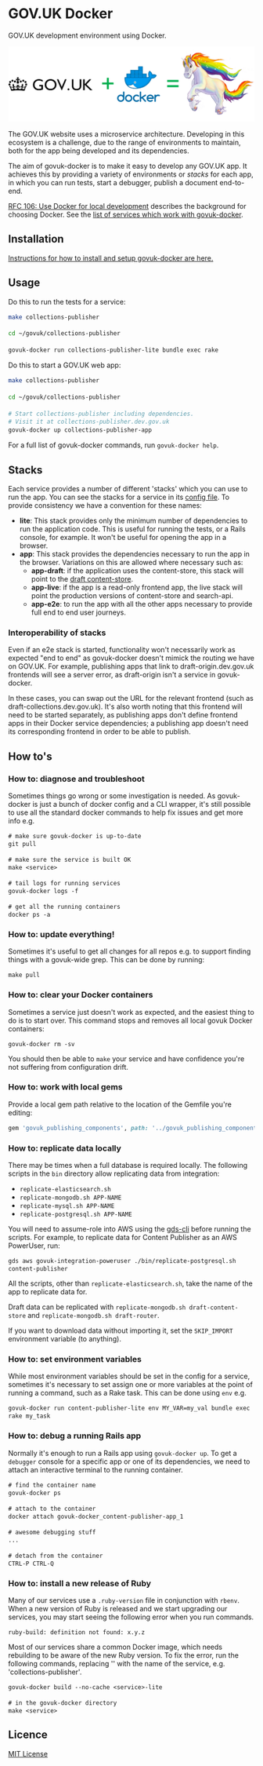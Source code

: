 # GOV.UK Docker

GOV.UK development environment using Docker.

![diagram](docs/diagram.png)

The GOV.UK website uses a microservice architecture. Developing in this ecosystem is a challenge, due to the range of environments to maintain, both for the app being developed and its dependencies.

The aim of govuk-docker is to make it easy to develop any GOV.UK app. It achieves this by providing a variety of environments or _stacks_ for each app, in which you can run tests, start a debugger, publish a document end-to-end.

[RFC 106: Use Docker for local development](https://github.com/alphagov/govuk-rfcs/blob/master/rfc-106-docker-for-local-development.md) describes the background for choosing Docker. See the [list of services which work with govuk-docker](docs/compatibility.md).

## Installation

[Instructions for how to install and setup govuk-docker are here.](docs/installation.md)

## Usage

Do this to run the tests for a service:

```sh
make collections-publisher

cd ~/govuk/collections-publisher

govuk-docker run collections-publisher-lite bundle exec rake
```

Do this to start a GOV.UK web app:

```sh
make collections-publisher

cd ~/govuk/collections-publisher

# Start collections-publisher including dependencies.
# Visit it at collections-publisher.dev.gov.uk
govuk-docker up collections-publisher-app
```

For a full list of govuk-docker commands, run `govuk-docker help`.

## Stacks

Each service provides a number of different 'stacks' which you can use to run
the app. You can see the stacks for a service in its [config file](services/content-publisher/docker-compose.yml).
To provide consistency we have a convention for these names:

- **lite**: This stack provides only the minimum number of dependencies to run
  the application code. This is useful for running the tests, or a Rails
  console, for example. It won't be useful for opening the app in a browser.
- **app**: This stack provides the dependencies necessary to run the app in the
  browser. Variations on this are allowed where necessary such as:
  - **app-draft**: if the application uses the content-store, this stack will
    point to the [draft content-store](https://docs.publishing.service.gov.uk/manual/content-preview.html).
  - **app-live**: if the app is a read-only frontend app, the live stack will
    point the production versions of content-store and search-api.
  - **app-e2e**: to run the app with all the other apps necessary to provide
    full end to end user journeys.

### Interoperability of stacks

Even if an e2e stack is started, functionality won't necessarily work as expected "end to end" as govuk-docker doesn't mimick the routing we have on GOV.UK. For example, publishing apps that link to draft-origin.dev.gov.uk frontends will see a server error, as draft-origin isn't a service in govuk-docker.

In these cases, you can swap out the URL for the relevant frontend (such as draft-collections.dev.gov.uk). It's also worth noting that this frontend will need to be started separately, as publishing apps don't define frontend apps in their Docker service dependencies; a publishing app doesn't need its corresponding frontend in order to be able to publish.

## How to's

### How to: diagnose and troubleshoot

Sometimes things go wrong or some investigation is needed. As govuk-docker is just a bunch of docker config and a CLI wrapper, it's still possible to use all the standard docker commands to help fix issues and get more info e.g.

```
# make sure govuk-docker is up-to-date
git pull

# make sure the service is built OK
make <service>

# tail logs for running services
govuk-docker logs -f

# get all the running containers
docker ps -a
```

### How to: update everything!

Sometimes it's useful to get all changes for all repos e.g. to support finding things with a govuk-wide grep. This can be done by running:

```
make pull
```

### How to: clear your Docker containers

Sometimes a service just doesn't work as expected, and the easiest thing to do is to start over. This command stops and removes all local govuk Docker containers:

```
govuk-docker rm -sv
```

You should then be able to `make` your service and have confidence you're not suffering from configuration drift.

### How to: work with local gems

Provide a local gem path relative to the location of the Gemfile you're editing:

```ruby
gem 'govuk_publishing_components', path: '../govuk_publishing_components'
```

### How to: replicate data locally

There may be times when a full database is required locally.  The following scripts in the `bin` directory allow replicating data from integration:

- `replicate-elasticsearch.sh`
- `replicate-mongodb.sh APP-NAME`
- `replicate-mysql.sh APP-NAME`
- `replicate-postgresql.sh APP-NAME`

You will need to assume-role into AWS using the [gds-cli](https://docs.publishing.service.gov.uk/manual/gds-cli.html) before running the scripts. For example, to replicate data for Content Publisher as an AWS PowerUser, run:

```
gds aws govuk-integration-poweruser ./bin/replicate-postgresql.sh content-publisher
```

All the scripts, other than `replicate-elasticsearch.sh`, take the name of the app to replicate data for.

Draft data can be replicated with `replicate-mongodb.sh draft-content-store` and `replicate-mongodb.sh draft-router`.

If you want to download data without importing it, set the `SKIP_IMPORT` environment variable (to anything).

### How to: set environment variables

While most environment variables should be set in the config for a service, sometimes it's necessary to set assign one or more variables at the point of running a command, such as a Rake task. This can be done using `env` e.g.

```
govuk-docker run content-publisher-lite env MY_VAR=my_val bundle exec rake my_task
```

### How to: debug a running Rails app

Normally it's enough to run a Rails app using `govuk-docker up`. To get a `debugger` console for a specific app or one of its dependencies, we need to attach an interactive terminal to the running container.

```
# find the container name
govuk-docker ps

# attach to the container
docker attach govuk-docker_content-publisher-app_1

# awesome debugging stuff
...

# detach from the container
CTRL-P CTRL-Q
```

### How to: install a new release of Ruby

Many of our services use a `.ruby-version` file in conjunction with `rbenv`. When a new version of Ruby is released and we start upgrading our services, you may start seeing the following error when you run commands.

```
ruby-build: definition not found: x.y.z
```

Most of our services share a common Docker image, which needs rebuilding to be aware of the new Ruby version. To fix the error, run the following commands, replacing '<service>' with the name of the service, e.g. 'collections-publisher'.
```
govuk-docker build --no-cache <service>-lite

# in the govuk-docker directory
make <service>
```

## Licence

[MIT License](LICENCE)
